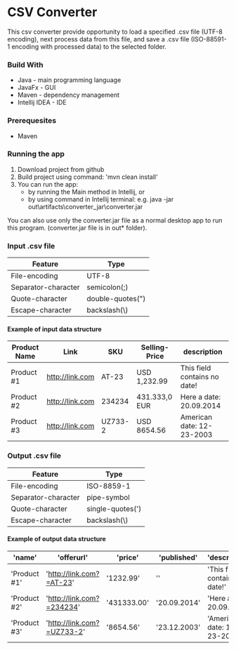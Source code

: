 # CSV Converter #

This csv converter provide opportunity to load a specified .csv file (UTF-8 encoding), next process data from 
this file, and save a .csv file (ISO-88591-1 encoding with processed data) to the selected folder.

### Build With ###
* Java - main programming language
* JavaFx - GUI
* Maven - dependency management
* Intellij IDEA - IDE

### Prerequesites ###
* Maven

### Running the app ###
1. Download project from github
2. Build project using command: 'mvn clean install'
3. You can run the app:
    * by running the Main method in Intellij, or
    * by using command in Intellij terminal: e.g. java -jar out\artifacts\converter_jar\converter.jar

You can also use only the converter.jar file as a normal desktop app to run this program. (converter.jar file is in out\* folder). 


### Input .csv file ###

   Feature          |    Type
------------------- | ------------------
File-encoding       | UTF-8
Separator-character | semicolon(;)
Quote-character     | double-quotes(")
Escape-character    | backslash(\\)

#### Example of input data structure ####

   Product Name     |    Link           | SKU      |Selling-Price | description                 |
------------------- | ------------------|----------|--------------|-----------------------------|
Product #1          | http://link.com   |AT-23     |USD 1,232.99  |This field contains no date! |
Product #2          | http://link.com   |234234    |431.333,0 EUR |Here a date: 20.09.2014      |
Product #3          | http://link.com   |UZ733-2   |USD 8654.56   |American date: 12-23-2003    |


### Output .csv file ###

   Feature          |    Type
------------------- | ------------------
File-encoding       | ISO-8859-1
Separator-character | pipe-symbol
Quote-character     | single-quotes(\')
Escape-character    | backslash(\\)

#### Example of output data structure ####

   'name'     |    'offerurl'              | 'price'    |'published'   | 'description'                 |
------------- | ---------------------------|------------|--------------|-------------------------------|
'Product #1'  | 'http://link.com?=AT-23'   | '1232.99'  |''            |'This field contains no date!' |
'Product #2'  | 'http://link.com?=234234'  | '431333.00'|'20.09.2014'  |'Here a date: 20.09.2014'      |
'Product #3'  | 'http://link.com?=UZ733-2' | '8654.56'  |'23.12.2003'  |'American date: 12-23-2003'    |